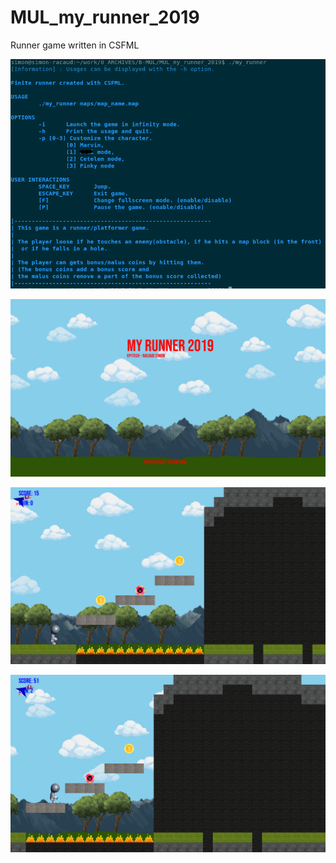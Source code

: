# MUL_my_runner_2019
Runner game written in CSFML

![usage](img/usagee.png)

![menu](img/menu.png)

![game](img/game.png)

![game](img/game2.png)
